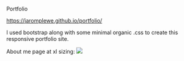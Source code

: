 Portfolio

https://jaromplewe.github.io/portfolio/

I used bootstrap along with some minimal organic .css to create this responsive portfolio site. 

About me page at xl sizing:
![](assets/screenshots/index-xl(1))
